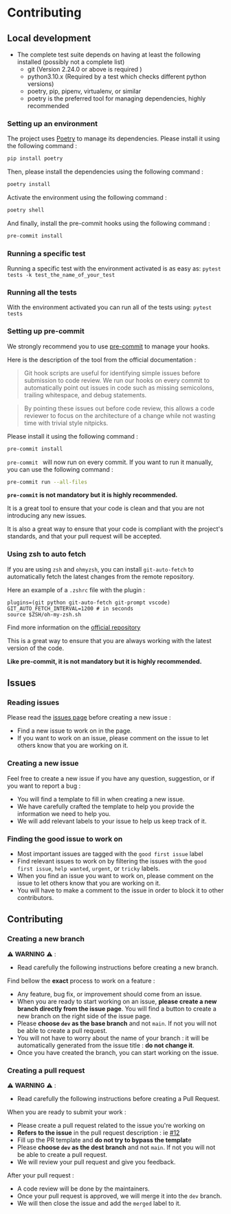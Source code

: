 # Contributing


## Local development

- The complete test suite depends on having at least the following installed
  (possibly not a complete list)
  - git (Version 2.24.0 or above is required )
  - python3.10.x (Required by a test which checks different python versions)
  <!-- - tox (or venv) -->
  - poetry, pip, pipenv, virtualenv, or similar
  - poetry is the preferred tool for managing dependencies, highly recommended

### Setting up an environment

The project uses [Poetry](https://python-poetry.org/) to manage its dependencies.
Please install it using the following command :

```bash
pip install poetry
```

Then, please install the dependencies using the following command :

```bash
poetry install
```

Activate the environment using the following command :

```bash
poetry shell
```

And finally, install the pre-commit hooks using the following command :

```bash
pre-commit install
```


### Running a specific test

Running a specific test with the environment activated is as easy as:
`pytest tests -k test_the_name_of_your_test`

### Running all the tests

With the environment activated you can run all of the tests
using:
`pytest tests`

### Setting up pre-commit

We strongly recommend you to use [pre-commit](https://pre-commit.com/) to manage your hooks.

Here is the description of the tool from the official documentation :

 > Git hook scripts are useful for identifying simple issues before submission to code review. We run our hooks on every commit to automatically point out issues in code such as missing semicolons, trailing whitespace, and debug statements. 
 
 > By pointing these issues out before code review, this allows a code reviewer to focus on the architecture of a change while not wasting time with trivial style nitpicks.

 Please install it using the following command :

```bash
pre-commit install
```

```pre-commit ``` will now run on every commit. If you want to run it manually, you can use the following command :

```bash
pre-commit run --all-files
```

**```pre-commit``` is not mandatory but it is highly recommended.** 

It is a great tool to ensure that your code is clean and that you are not introducing any new issues. 

It is also a great way to ensure that your code is compliant with the project's standards, and that your pull request will be accepted.



### Using zsh to auto fetch 

If you are using ```zsh``` and ```ohmyzsh```, you can install ```git-auto-fetch``` to automatically fetch the latest changes from the remote repository.

Here an example of a ```.zshrc``` file with the plugin :
```shell
plugins=(git python git-auto-fetch git-prompt vscode)
GIT_AUTO_FETCH_INTERVAL=1200 # in seconds
source $ZSH/oh-my-zsh.sh
```

Find more information on the [official repository](https://github.com/ohmyzsh/ohmyzsh/blob/master/plugins/git-auto-fetch/git-auto-fetch.plugin.zsh)

This is a great way to ensure that you are always working with the latest version of the code.

**Like pre-commit, it is not mandatory but it is highly recommended.**




## Issues
### Reading issues

Please read the [issues page](https://alexandregazagnes.github.io/awdible/issues/) before creating a new issue : 
* Find a new issue to work on in the page. 
* If you want to work on an issue, please comment on the issue to let others know that you are working on it.

### Creating a new issue

Feel free to create a new issue if you have any question, suggestion, or if you want to report a bug : 
* You will find a template to fill in when creating a new issue.
* We have carefully crafted the template to help you provide the information we need to help you.
* We will add relevant labels to your issue to help us keep track of it.


### Finding the good issue to work on  

* Most important issues are tagged with the `good first issue` label
* Find relevant issues to work on by filtering the issues with the `good first issue`, `help wanted`, `urgent`, or `tricky` labels.
* When you find an issue you want to work on, please comment on the issue to let others know that you are working on it.
* You will have to make a comment to the issue in order to block it to other contributors.



## Contributing

### Creating a new branch

⚠️ **WARNING** ⚠️ : 
* Read carefully the following instructions before creating a new branch.


Find bellow the **exact** process to work on a feature : 
* Any feature, bug fix, or improvement should come from an issue.
* When you are ready to start working on an issue, **please create a new branch directly from the issue page**. You will find a button to create a new branch on the right side of the issue page.
* Please **choose `dev` as the base branch** and not `main`. If not you will not be able to create a pull request.
* You will not have to worry about the name of your branch : it will be automatically generated from the issue title : **do not change it**.
* Once you have created the branch, you can start working on the issue.


### Creating a pull request
⚠️ **WARNING** ⚠️ : 
* Read carefully the following instructions before creating a Pull Request.


When you are ready to submit your work : 
* Please create a pull request related to the issue you're working on
* **Refers to the issue** in the pull request description : ie [#12]()
* Fill up the PR template and **do not try to bypass the templat**e
* Please **choose `dev` as the dest branch** and not `main`. If not you will not be able to create a pull request.
* We will review your pull request and give you feedback.

After your pull request : 
* A code review will be done by the maintainers.
* Once your pull request is approved, we will merge it into the `dev` branch.
* We will then close the issue and add the `merged` label to it.

